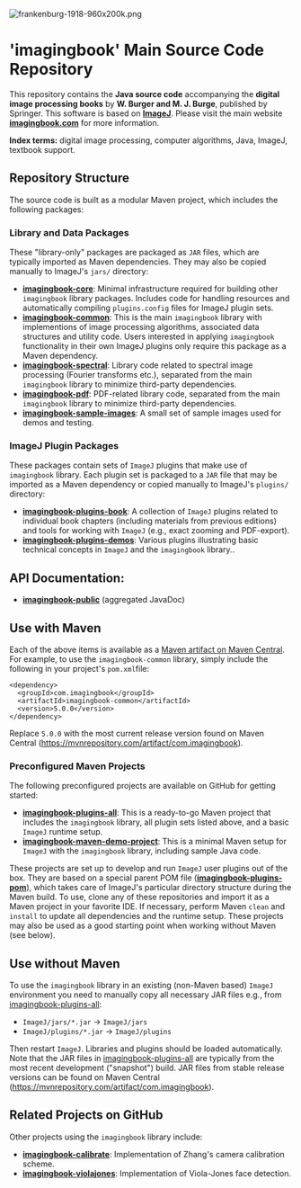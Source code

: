 ![frankenburg-1918-960x200k.png](docs/img/443892583-frankenburg-1918-960x200k.png)

# 'imagingbook' Main Source Code Repository

This repository contains the **Java source code** accompanying the 
**digital image processing books** by **W. Burger and M. J. Burge**, 
published by Springer. This software is based on **[ImageJ](http://rsbweb.nih.gov/ij/index.html)**.
Please visit the main website **[imagingbook.com](https://imagingbook.com/)** for more information.

**Index terms:** digital image processing, computer algorithms, Java, ImageJ, textbook support.

## Repository Structure

The source code is built as a modular Maven project, which includes the following packages:

### Library and Data Packages

These "library-only" packages are packaged as `JAR` files, which are typically imported as Maven
dependencies. They may also be copied manually to ImageJ's `jars/` directory:

* **[imagingbook-core](imagingbook-core/)**:
    Minimal infrastructure required for building other `imagingbook` library packages.
    Includes code for handling resources and automatically compiling `plugins.config` files
    for ImageJ plugin sets.  
* **[imagingbook-common](imagingbook-common/)**: 
    This is the main `imagingbook` library with implementions of image processing algorithms,
    associated data structures and utility code. Users interested in applying `imagingbook`
    functionality in their own ImageJ plugins only require this package as a Maven dependency.
* **[imagingbook-spectral](imagingbook-spectral/)**: 
    Library code related to spectral image processing (Fourier transforms etc.),
    separated from the main `imagingbook` library to minimize third-party dependencies.
* **[imagingbook-pdf](imagingbook-pdf/)**: 
    PDF-related library code,
    separated from the main `imagingbook` library to minimize third-party dependencies.
* **[imagingbook-sample-images](imagingbook-sample-images/)**: 
    A small set of sample images used for demos and testing.

### ImageJ Plugin Packages

These packages contain sets of `ImageJ` plugins that make use of `imagingbook` library.
Each plugin set is packaged to a `JAR` file that may be imported as a Maven dependency
or copied manually to ImageJ's `plugins/` directory:

* **[imagingbook-plugins-book](imagingbook-plugins-book/)**: 
    A collection of `ImageJ` plugins related to individual book chapters (including 
    materials from previous editions) and tools for working with `ImageJ` (e.g., exact zooming and PDF-export).
* **[imagingbook-plugins-demos](imagingbook-plugins-demos/)**: 
    Various plugins illustrating basic technical concepts in `ImageJ` and the `imagingbook` library..

<!-- [**Change Log**](CHANGES.md) -->

## API Documentation:

* [**imagingbook-public**](https://imagingbook.github.io/imagingbook-public/javadoc) (aggregated JavaDoc)


## Use with Maven

Each of the above items is available as a [Maven artifact on Maven Central](https://mvnrepository.com/artifact/com.imagingbook).
For example, to use the `imagingbook-common` library, simply include the following in your project's `pom.xml`file:
```
<dependency>
  <groupId>com.imagingbook</groupId>
  <artifactId>imagingbook-common</artifactId>
  <version>5.0.0</version>
</dependency>
```
Replace `5.0.0` with the most current release version found on 
Maven Central (https://mvnrepository.com/artifact/com.imagingbook).

### Preconfigured Maven Projects

The following preconfigured projects are available on GitHub for getting started:

* **[imagingbook-plugins-all](https://github.com/imagingbook/imagingbook-plugins-all)**: 
    This is a ready-to-go Maven project that includes the `imagingbook` library, all plugin sets listed above, 
    and a basic `ImageJ` runtime setup. 
* **[imagingbook-maven-demo-project](https://github.com/imagingbook/imagingbook-maven-demo-project)**: This is
    a minimal Maven setup for `ImageJ` with the `imagingbook` library, including sample Java code.

These projects are set up to develop and run `ImageJ` user plugins out of the box. They are based on a special parent POM file 
([**imagingbook-plugins-pom**](https://github.com/imagingbook/imagingbook-public/tree/master/imagingbook-plugins-pom)),
which takes care of ImageJ's particular directory structure during the Maven build.
To use, clone any of these repositories and import it as a Maven project in your favorite IDE.
If necessary, perform Maven `clean` and `install` to update all dependencies and the runtime setup.
These projects may also be used as a good starting point when working without Maven (see below).



## Use without Maven

To use the `imagingbook` library in an existing (non-Maven based) `ImageJ` environment you need to manually copy all necessary JAR files
e.g., from [imagingbook-plugins-all](https://github.com/imagingbook/imagingbook-plugins-all/tree/master/ImageJ/jars):

* `ImageJ/jars/*.jar` &rarr; `ImageJ/jars`
* `ImageJ/plugins/*.jar` &rarr;  `ImageJ/plugins`

Then restart `ImageJ`. Libraries and plugins should be loaded automatically.
Note that the JAR files in [imagingbook-plugins-all](https://github.com/imagingbook/imagingbook-plugins-all/tree/master/ImageJ/jars)
are typically from the most recent development ("snapshot") build.
JAR files from stable release versions can be found on Maven Central (https://mvnrepository.com/artifact/com.imagingbook).

## Related Projects on GitHub

Other projects using the `imagingbook` library include:

* **[imagingbook-calibrate](https://github.com/imagingbook/imagingbook-calibrate)**: Implementation of Zhang's camera calibration scheme.
* **[imagingbook-violajones](https://github.com/imagingbook/imagingbook-violajones)**: Implementation of Viola-Jones face detection.



<!-- [Markdown tests](docs/markdown-test.md) -->
